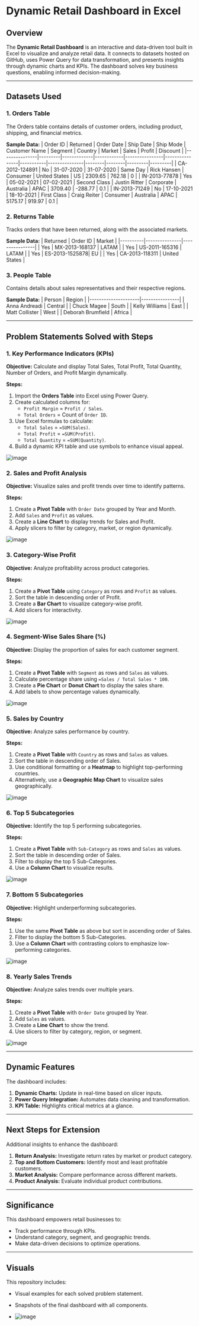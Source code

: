 # Dynamic Retail Dashboard in Excel

## Overview
The **Dynamic Retail Dashboard** is an interactive and data-driven tool built in Excel to visualize and analyze retail data. It connects to datasets hosted on GitHub, uses Power Query for data transformation, and presents insights through dynamic charts and KPIs. The dashboard solves key business questions, enabling informed decision-making.

---

## Datasets Used

### 1. **Orders Table**
The Orders table contains details of customer orders, including product, shipping, and financial metrics.

**Sample Data:**
| Order ID       | Returned | Order Date   | Ship Date   | Ship Mode       | Customer Name   | Segment    | Country         | Market | Sales   | Profit   | Discount |
|---------------|---------|-------------|------------|----------------|----------------|-----------|---------------|--------|--------|---------|---------|
| CA-2012-124891 | No      | 31-07-2020  | 31-07-2020 | Same Day       | Rick Hansen    | Consumer  | United States  | US     | 2309.65 | 762.18  | 0       |
| IN-2013-77878  | Yes     | 05-02-2021  | 07-02-2021 | Second Class   | Justin Ritter  | Corporate | Australia      | APAC   | 3709.40 | -288.77 | 0.1     |
| IN-2013-71249  | No      | 17-10-2021  | 18-10-2021 | First Class    | Craig Reiter   | Consumer  | Australia      | APAC   | 5175.17 | 919.97  | 0.1     |

### 2. **Returns Table**
Tracks orders that have been returned, along with the associated markets.

**Sample Data:**
| Returned | Order ID        | Market         |
|----------|---------------|----------------|
| Yes      | MX-2013-168137 | LATAM          |
| Yes      | US-2011-165316 | LATAM          |
| Yes      | ES-2013-1525878| EU             |
| Yes      | CA-2013-118311 | United States  |

### 3. **People Table**
Contains details about sales representatives and their respective regions.

**Sample Data:**
| Person              | Region          |
|---------------------|----------------|
| Anna Andreadi       | Central        |
| Chuck Magee        | South          |
| Kelly Williams     | East           |
| Matt Collister     | West           |
| Deborah Brumfield  | Africa         |

---

## Problem Statements Solved with Steps

### 1. **Key Performance Indicators (KPIs)**
**Objective:** Calculate and display Total Sales, Total Profit, Total Quantity, Number of Orders, and Profit Margin dynamically.

**Steps:**
1. Import the **Orders Table** into Excel using Power Query.
2. Create calculated columns for:
   - `Profit Margin` = `Profit / Sales`.
   - `Total Orders` = Count of `Order ID`.
3. Use Excel formulas to calculate:
   - `Total Sales` = `=SUM(Sales)`.
   - `Total Profit` = `=SUM(Profit)`.
   - `Total Quantity` = `=SUM(Quantity)`.
4. Build a dynamic KPI table and use symbols to enhance visual appeal.

![image](https://github.com/user-attachments/assets/dbc527da-cf48-4698-95a2-38b9fa107856)

### 2. **Sales and Profit Analysis**
**Objective:** Visualize sales and profit trends over time to identify patterns.

**Steps:**
1. Create a **Pivot Table** with `Order Date` grouped by Year and Month.
2. Add `Sales` and `Profit` as values.
3. Create a **Line Chart** to display trends for Sales and Profit.
4. Apply slicers to filter by category, market, or region dynamically.

![image](https://github.com/user-attachments/assets/15a0cfe3-df1f-4868-8b07-caa12a0d7275)

### 3. **Category-Wise Profit**
**Objective:** Analyze profitability across product categories.

**Steps:**
1. Create a **Pivot Table** using `Category` as rows and `Profit` as values.
2. Sort the table in descending order of Profit.
3. Create a **Bar Chart** to visualize category-wise profit.
4. Add slicers for interactivity.

![image](https://github.com/user-attachments/assets/59484176-7182-4761-89d4-92e9ad34339f)

### 4. **Segment-Wise Sales Share (%)**
**Objective:** Display the proportion of sales for each customer segment.

**Steps:**
1. Create a **Pivot Table** with `Segment` as rows and `Sales` as values.
2. Calculate percentage share using `=Sales / Total Sales * 100`.
3. Create a **Pie Chart** or **Donut Chart** to display the sales share.
4. Add labels to show percentage values dynamically.

![image](https://github.com/user-attachments/assets/cf6f4265-d385-4f5b-b5e9-72661fdcf0e8)

### 5. **Sales by Country**
**Objective:** Analyze sales performance by country.

**Steps:**
1. Create a **Pivot Table** with `Country` as rows and `Sales` as values.
2. Sort the table in descending order of Sales.
3. Use conditional formatting or a **Heatmap** to highlight top-performing countries.
4. Alternatively, use a **Geographic Map Chart** to visualize sales geographically.

![image](https://github.com/user-attachments/assets/05075d64-affa-4855-b8cc-19067e538755)

### 6. **Top 5 Subcategories**
**Objective:** Identify the top 5 performing subcategories.

**Steps:**
1. Create a **Pivot Table** with `Sub-Category` as rows and `Sales` as values.
2. Sort the table in descending order of Sales.
3. Filter to display the top 5 Sub-Categories.
4. Use a **Column Chart** to visualize results.

![image](https://github.com/user-attachments/assets/94103547-cfc2-47e2-85c5-330a8adeeaac)

### 7. **Bottom 5 Subcategories**
**Objective:** Highlight underperforming subcategories.

**Steps:**
1. Use the same **Pivot Table** as above but sort in ascending order of Sales.
2. Filter to display the bottom 5 Sub-Categories.
3. Use a **Column Chart** with contrasting colors to emphasize low-performing categories.

![image](https://github.com/user-attachments/assets/846a399d-391a-401d-8593-74e10210d6d5)


### 8. **Yearly Sales Trends**
**Objective:** Analyze sales trends over multiple years.

**Steps:**
1. Create a **Pivot Table** with `Order Date` grouped by Year.
2. Add `Sales` as values.
3. Create a **Line Chart** to show the trend.
4. Use slicers to filter by category, region, or segment.

![image](https://github.com/user-attachments/assets/7f259113-ae03-4ccc-a5bc-54aa49d07452)

---

## Dynamic Features
The dashboard includes:
1. **Dynamic Charts:** Update in real-time based on slicer inputs.
2. **Power Query Integration:** Automates data cleaning and transformation.
3. **KPI Table:** Highlights critical metrics at a glance.

---

## Next Steps for Extension
Additional insights to enhance the dashboard:
1. **Return Analysis:** Investigate return rates by market or product category.
2. **Top and Bottom Customers:** Identify most and least profitable customers.
3. **Market Analysis:** Compare performance across different markets.
4. **Product Analysis:** Evaluate individual product contributions.

---

## Significance
This dashboard empowers retail businesses to:
- Track performance through KPIs.
- Understand category, segment, and geographic trends.
- Make data-driven decisions to optimize operations.

---

## Visuals
This repository includes:
- Visual examples for each solved problem statement.
- Snapshots of the final dashboard with all components.

- ![image](https://github.com/user-attachments/assets/c6344c4e-c9b3-4243-b3c7-4b84fcbb50d6)



